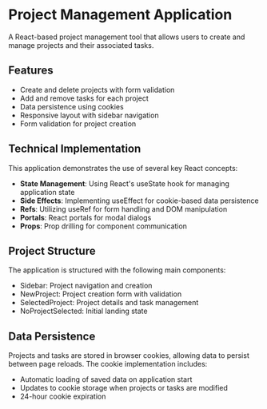 # Project Management Application

A React-based project management tool that allows users to create and manage projects and their associated tasks.

## Features

- Create and delete projects with form validation
- Add and remove tasks for each project
- Data persistence using cookies
- Responsive layout with sidebar navigation
- Form validation for project creation

## Technical Implementation

This application demonstrates the use of several key React concepts:

- **State Management**: Using React's useState hook for managing application state
- **Side Effects**: Implementing useEffect for cookie-based data persistence
- **Refs**: Utilizing useRef for form handling and DOM manipulation
- **Portals**: React portals for modal dialogs
- **Props**: Prop drilling for component communication

## Project Structure

The application is structured with the following main components:

- Sidebar: Project navigation and creation
- NewProject: Project creation form with validation
- SelectedProject: Project details and task management
- NoProjectSelected: Initial landing state

## Data Persistence

Projects and tasks are stored in browser cookies, allowing data to persist between page reloads. The cookie implementation includes:

- Automatic loading of saved data on application start
- Updates to cookie storage when projects or tasks are modified
- 24-hour cookie expiration